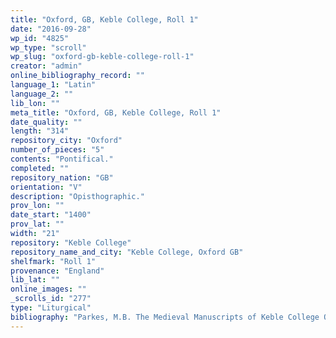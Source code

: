 ```yaml
---
title: "Oxford, GB, Keble College, Roll 1"
date: "2016-09-28"
wp_id: "4825"
wp_type: "scroll"
wp_slug: "oxford-gb-keble-college-roll-1"
creator: "admin"
online_bibliography_record: ""
language_1: "Latin"
language_2: ""
lib_lon: ""
meta_title: "Oxford, GB, Keble College, Roll 1"
date_quality: ""
length: "314"
repository_city: "Oxford"
number_of_pieces: "5"
contents: "Pontifical."
completed: ""
repository_nation: "GB"
orientation: "V"
description: "Opisthographic."
prov_lon: ""
date_start: "1400"
prov_lat: ""
width: "21"
repository: "Keble College"
repository_name_and_city: "Keble College, Oxford GB"
shelfmark: "Roll 1"
provenance: "England"
lib_lat: ""
online_images: ""
_scrolls_id: "277"
type: "Liturgical"
bibliography: "Parkes, M.B. The Medieval Manuscripts of Keble College Oxford. London: Scholar Press, 1979, 332.<br/> Suski, Andrzej Wojciech, Giacomo Baroffio, and Manlio Sodi. “Rotoli Liturgici Medievali (Secoli VII-XV). Censimento E Bibliografia.” Revista Liturgica 101, no. 3 (2014): 603–21."
---
```



